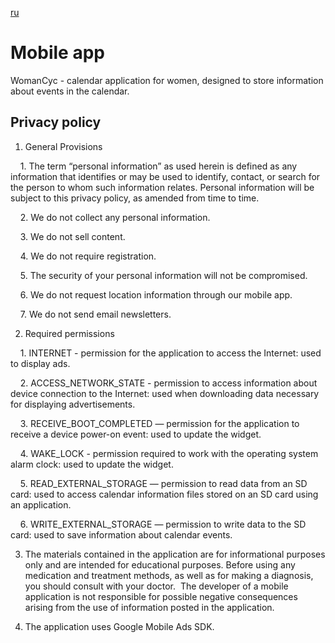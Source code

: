 [ru](ru.html)

# Mobile app

WomanCyc - calendar application for women, designed to store information about events in the calendar.

## Privacy policy

1. General Provisions

    1. The term “personal information” as used herein is defined as any information that identifies or may be used to identify, contact, or search for the person to whom such information relates. Personal information will be subject to this privacy policy, as amended from time to time.

    2. We do not collect any personal information.

    3. We do not sell content.

    4. We do not require registration.

    5. The security of your personal information will not be compromised.

    6. We do not request location information through our mobile app.

    7. We do not send email newsletters.

2. Required permissions

    1. INTERNET - permission for the application to access the Internet: used to display ads.

    2. ACCESS_NETWORK_STATE - permission to access information about device connection to the Internet: used when downloading data necessary for displaying advertisements.

    3. RECEIVE_BOOT_COMPLETED — permission for the application to receive a device power-on event: used to update the widget.

    4. WAKE_LOCK - permission required to work with the operating system alarm clock: used to update the widget.

    5. READ_EXTERNAL_STORAGE — permission to read data from an SD card: used to access calendar information files stored on an SD card using an application.

    6. WRITE_EXTERNAL_STORAGE — permission to write data to the SD card: used to save information about calendar events.

3. The materials contained in the application are for informational purposes only and are intended for educational purposes. Before using any medication and treatment methods, as well as for making a diagnosis, you should consult with your doctor.
 The developer of a mobile application is not responsible for possible negative consequences arising from the use of information posted in the application.

4. The application uses Google Mobile Ads SDK.
